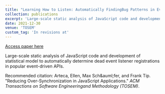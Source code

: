 ```yaml
---
title: "Learning How to Listen: Automatically FindingBug Patterns in Event-Driven JavaScript APIs"
collection: publications
excerpt: 'Large-scale static analysis of JavaScript code and development of statistical model to automatically determine dead event listener registrations in popular event-driven APIs.'
date: 2021-12-30
venue: 'TOSEM'
custom_tag: 'In revisions at'
---
```


<a href='http://emarteca.github.io/files/tosem21.pdf'>Access paper here</a>

Large-scale static analysis of JavaScript code and development of statistical model to automatically determine dead event listener registrations in popular event-driven APIs.

Recommended citation: Arteca, Ellen, Max Sch&‌auml;fer, and Frank Tip.	"Reducing Over-Synchronization in JavaScript Applications." <i>ACM Transactions on Software Engineeringand Methodology (TOSEM)</i>.